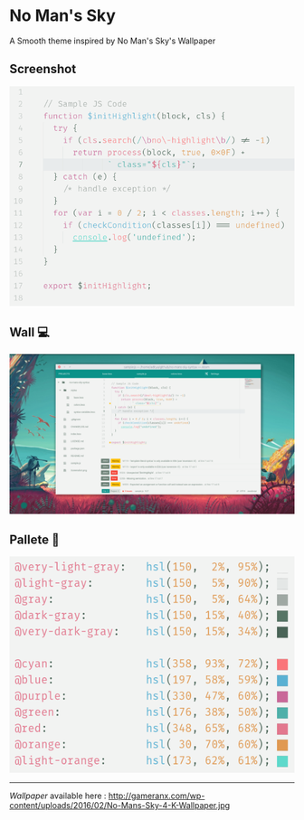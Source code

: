 # No Man's Sky

A Smooth theme inspired by No Man's Sky's Wallpaper

## Screenshot
![Syntax shot](https://raw.githubusercontent.com/adiultra/no-mans-sky-syntax/master/syntax2.png)

## Wall :computer:

![A screenshot of your theme](https://raw.githubusercontent.com/adiultra/no-mans-sky-syntax/master/Screenshot.png)

## Pallete :rainbow:
![Pallete](https://raw.githubusercontent.com/adiultra/no-mans-sky-syntax/master/pallete.png)

---

_Wallpaper_ available here : http://gameranx.com/wp-content/uploads/2016/02/No-Mans-Sky-4-K-Wallpaper.jpg
